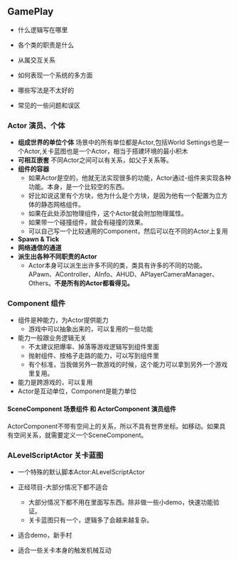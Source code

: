 

## GamePlay

- 什么逻辑写在哪里

- 各个类的职责是什么

- 从属交互关系

- 如何表现一个系统的多方面

- 哪些写法是不太好的

- 常见的一些问题和误区

### Actor 演员、个体

- **组成世界的单位个体**
  场景中的所有单位都是Actor,包括World Settings也是一个Actor,关卡蓝图也是一个Actor，相当于搭建环境的最小积木
- **可相互嵌套**
  不同Actor之间可以有关系，如父子关系等。
- **组件的容器**
  - 如果Actor是空的，他就无法实现很多的功能，Actor通过-组件来实现各种功能。本身，是一个比较空的东西。
  - 好比如说这里有个方块，他为什么是个方块，是因为他有一个配置为立方体的静态网格组件。
  - 如果在此处添加物理组件，这个Actor就会附加物理属性。
  - 如果带一个碰撞组件，就会有碰撞的效果。
  - 可以自己写一个比较通用的Component，然后可以在不同的Actor上复用
- **Spawn & Tick**
- **网络通信的通道**
- **派生出各种不同职责的Actor**
  - Actor本身可以派生出许多不同的类，类具有许多的不同的功能。APawn、AController、AInfo、AHUD、APlayerCameraManager、Others。**不是所有的Actor都看得见。**

### Component 组件
- 组件是种能力，为Actor提供能力
  - 游戏中可以抽象出来的，可以复用的一些功能
- 能力一般跟业务逻辑无关
  - 不太建议把爆率、掉落等游戏逻辑写到组件里面
  - 抛射组件、按格子走路的能力，可以写到组件里
  - 有个标准，当我做另外一款游戏的时候，这个能力可以拿到另外一个游戏里复用。
- 能力是跨游戏的，可以复用
- Actor是互动单位，Component是能力单位

#### SceneComponent 场景组件 和 ActorComponent 演员组件

ActorComponent不带有空间上的关系，所以不具有世界坐标。如移动。如果具有空间关系，就需要定义一个SceneComponent。

### ALevelScriptActor 关卡蓝图

- 一个特殊的默认脚本Actor:ALevelScriptActor

- 正经项目-大部分情况下都不适合
    - 大部分情况下都不用在里面写东西。除非做一些小demo，快速功能验证。
    - 关卡蓝图只有一个，逻辑多了会越来越复杂。
- 适合demo，新手村
- 适合一些关卡本身的触发机械互动